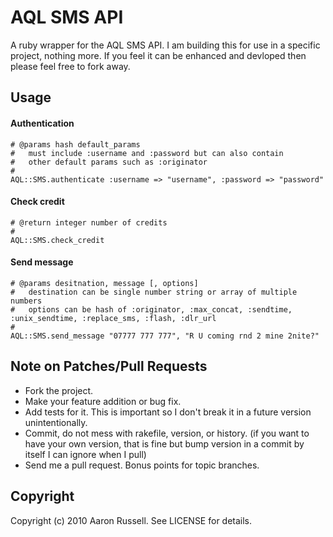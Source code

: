 # AQL SMS API

A ruby wrapper for the AQL SMS API. I am building this for use in a specific project, nothing more. If you feel it can be enhanced and devloped then please feel free to fork away.

## Usage

#### Authentication

    # @params hash default_params
    #   must include :username and :password but can also contain
    #   other default params such as :originator
    #
    AQL::SMS.authenticate :username => "username", :password => "password"

#### Check credit

    # @return integer number of credits
    #
    AQL::SMS.check_credit

#### Send message

    # @params desitnation, message [, options]
    #   destination can be single number string or array of multiple numbers
    #   options can be hash of :originator, :max_concat, :sendtime, :unix_sendtime, :replace_sms, :flash, :dlr_url
    #
    AQL::SMS.send_message "07777 777 777", "R U coming rnd 2 mine 2nite?"

## Note on Patches/Pull Requests
 
* Fork the project.
* Make your feature addition or bug fix.
* Add tests for it. This is important so I don't break it in a
  future version unintentionally.
* Commit, do not mess with rakefile, version, or history.
  (if you want to have your own version, that is fine but bump version in a commit by itself I can ignore when I pull)
* Send me a pull request. Bonus points for topic branches.

## Copyright

Copyright (c) 2010 Aaron Russell. See LICENSE for details.
